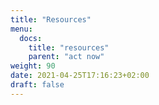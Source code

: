 ```yaml
---
title: "Resources"
menu:
  docs:
    title: "resources"
    parent: "act now"
weight: 90
date: 2021-04-25T17:16:23+02:00
draft: false
---
```


